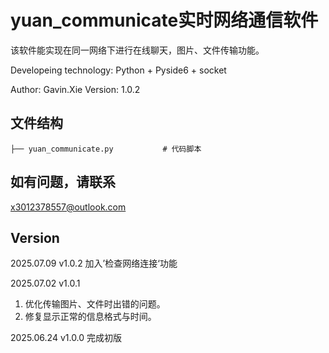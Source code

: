 # yuan_communicate实时网络通信软件
该软件能实现在同一网络下进行在线聊天，图片、文件传输功能。

Developeing technology: Python + Pyside6 + socket

Author: Gavin.Xie
Version: 1.0.2

## 文件结构
```
├── yuan_communicate.py           # 代码脚本
```
## 如有问题，请联系
x3012378557@outlook.com

## Version
2025.07.09 v1.0.2
加入’检查网络连接‘功能

2025.07.02 v1.0.1
1. 优化传输图片、文件时出错的问题。
2. 修复显示正常的信息格式与时间。

2025.06.24 v1.0.0
完成初版